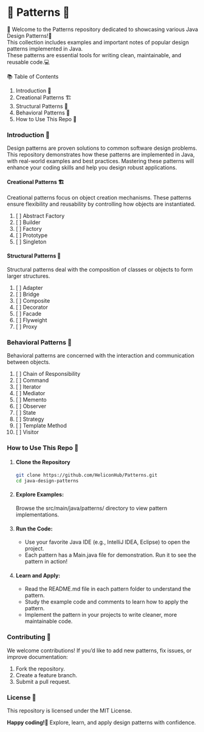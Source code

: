 # 🌟 Patterns 🌟

🚀 Welcome to the Patterns repository dedicated to showcasing various Java Design Patterns!🚀  
This collection includes examples and important notes of popular design patterns implemented in Java.  
These patterns are essential tools for writing clean, maintainable, and reusable code.💻

📚 Table of Contents
1.	Introduction 🎯
2.	Creational Patterns 🏗️
3.	Structural Patterns 🧱
4.	Behavioral Patterns 🔄
5.	How to Use This Repo 📂

### Introduction 🎯

Design patterns are proven solutions to common software design problems.
This repository demonstrates how these patterns are implemented in Java, with real-world examples and best practices.
Mastering these patterns will enhance your coding skills and help you design robust applications.

#### Creational Patterns 🏗️

Creational patterns focus on object creation mechanisms.
These patterns ensure flexibility and reusability by controlling how objects are instantiated.

1. [ ] Abstract Factory
2. [ ] Builder
3. [ ] Factory
4. [ ] Prototype
5. [ ] Singleton

#### Structural Patterns 🧱

Structural patterns deal with the composition of classes or objects to form larger structures.

1. [ ] Adapter
2. [ ] Bridge
3. [ ] Composite
4. [ ] Decorator
5. [ ] Facade
6. [ ] Flyweight
7. [ ] Proxy

### Behavioral Patterns 🔄

Behavioral patterns are concerned with the interaction and communication between objects.

1. [ ] Chain of Responsibility
2. [ ] Command
3. [ ] Iterator
4. [ ] Mediator
5. [ ] Memento
6. [ ] Observer
7. [ ] State
8. [ ] Strategy
9. [ ] Template Method
10. [ ] Visitor


### How to Use This Repo 📂
1. #### Clone the Repository
   ```bash
   git clone https://github.com/HeliconHub/Patterns.git
   cd java-design-patterns
   ```
2.  #### Explore Examples:
    Browse the src/main/java/patterns/ directory to view pattern implementations.

3.	#### Run the Code:
      - Use your favorite Java IDE (e.g., IntelliJ IDEA, Eclipse) to open the project.
      - Each pattern has a Main.java file for demonstration. Run it to see the pattern in action!
    
4. #### Learn and Apply:
    - Read the README.md file in each pattern folder to understand the pattern.
    - Study the example code and comments to learn how to apply the pattern.
    - Implement the pattern in your projects to write cleaner, more maintainable code.

### Contributing 🤝

We welcome contributions! If you’d like to add new patterns, fix issues, or improve documentation:
1.	Fork the repository.
2.	Create a feature branch.
3.	Submit a pull request.

### License 📜

This repository is licensed under the MIT License.

**Happy coding!🎉**
Explore, learn, and apply design patterns with confidence.